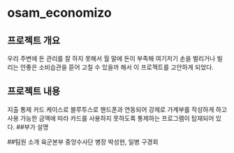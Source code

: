 # osam_economizo
## 프로젝트 개요
우리 주변에 돈 관리를 잘 하지 못해서 월 말에 돈이 부족해 여기저기 손을 벌리거나 빌리는 안좋은 소비습관을 뜯어 고칠 수 있을까 해서 이 프로젝트를 고안하게 되었다.
## 프로젝트 내용
지출 통제 카드 케이스로 블루투스로 핸드폰과 연동되어 강제로 가계부를 작성하게 하고 사용 가능한 금액에 따라 카드를 사용하지 못하도록 통제하는 프로그램이 탑재되어 있다.
##부가 설명

##팀원 소개
육군본부 중앙수사단 병장 박성현, 일병 구경회
